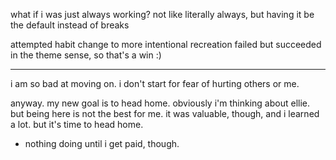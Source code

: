 what if i was just always working?
not like literally always, but having it be the default instead of breaks

attempted habit change to more intentional recreation failed but succeeded in the theme sense, so that's a win :)

___

i am so bad at moving on. i don't start for fear of hurting others or me.

anyway.
my new goal is to head home.
obviously i'm thinking about ellie.
but
being here is not the best for me.
it was valuable, though, and i learned a lot.
but it's time to head home.
- nothing doing until i get paid, though.